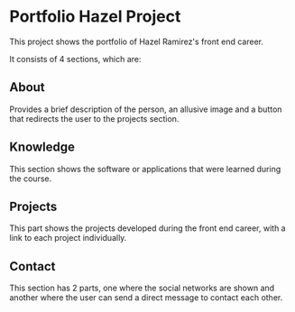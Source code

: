 # Portfolio Hazel Project

This project shows the portfolio of Hazel Ramirez's front end career.

It consists of 4 sections, which are:

## About
Provides a brief description of the person, an allusive image and a button that redirects the user to the projects section.

## Knowledge
This section shows the software or applications that were learned during the course.

## Projects
This part shows the projects developed during the front end career, with a link to each project individually.

## Contact
This section has 2 parts, one where the social networks are shown and another where the user can send a direct message to contact each other.



